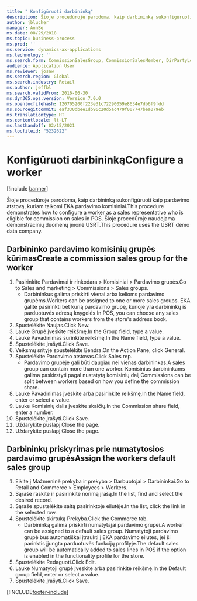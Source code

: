 ```yaml
---
title: " Konfigūruoti darbininką"
description: Šioje procedūroje parodoma, kaip darbininką sukonfigūruoti kaip pardavimo atstovą, kuriam taikomi EKA pardavimo komisiniai.
author: jblucher
manager: AnnBe
ms.date: 08/29/2018
ms.topic: business-process
ms.prod: ''
ms.service: dynamics-ax-applications
ms.technology: ''
ms.search.form: CommissionSalesGroup, CommissionSalesMember, DirPartyLookup, HcmWorker
audience: Application User
ms.reviewer: josaw
ms.search.region: Global
ms.search.industry: Retail
ms.author: jeffbl
ms.search.validFrom: 2016-06-30
ms.dyn365.ops.version: Version 7.0.0
ms.openlocfilehash: 120705200f223e31c72290059e8634e7db6f9fdd
ms.sourcegitcommit: eaf330dbee1db96c20d5ac479f007747bea079eb
ms.translationtype: HT
ms.contentlocale: lt-LT
ms.lasthandoff: 02/15/2021
ms.locfileid: "5232622"
---
```

# <a name="configure-a-worker"></a><span data-ttu-id="5b0d5-103"> Konfigūruoti darbininką</span><span class="sxs-lookup"><span data-stu-id="5b0d5-103">Configure a worker</span></span>

[!include [banner](../includes/banner.md)]

<span data-ttu-id="5b0d5-104">Šioje procedūroje parodoma, kaip darbininką sukonfigūruoti kaip pardavimo atstovą, kuriam taikomi EKA pardavimo komisiniai.</span><span class="sxs-lookup"><span data-stu-id="5b0d5-104">This procedure demonstrates how to configure a worker as a sales representative who is eligible for commission on sales in POS.</span></span> <span data-ttu-id="5b0d5-105">Šioje procedūroje naudojama demonstracinių duomenų įmonė USRT.</span><span class="sxs-lookup"><span data-stu-id="5b0d5-105">This procedure uses the USRT demo data company.</span></span>


## <a name="create-a-commission-sales-group-for-the-worker"></a><span data-ttu-id="5b0d5-106">Darbininko pardavimo komisinių grupės kūrimas</span><span class="sxs-lookup"><span data-stu-id="5b0d5-106">Create a commission sales group for the worker</span></span>
1. <span data-ttu-id="5b0d5-107">Pasirinkite Pardavimai ir rinkodara > Komisiniai > Pardavimo grupės.</span><span class="sxs-lookup"><span data-stu-id="5b0d5-107">Go to Sales and marketing > Commissions > Sales groups.</span></span>
    * <span data-ttu-id="5b0d5-108">Darbininkus galima priskirti vienai arba kelioms pardavimo grupėms.</span><span class="sxs-lookup"><span data-stu-id="5b0d5-108">Workers can be assigned to one or more sales groups.</span></span> <span data-ttu-id="5b0d5-109">EKA galite pasirinkti bet kurią pardavimo grupę, kurioje yra darbininkų iš parduotuvės adresų knygelės.</span><span class="sxs-lookup"><span data-stu-id="5b0d5-109">In POS, you can choose any sales group that contains workers from the store's address book.</span></span>  
2. <span data-ttu-id="5b0d5-110">Spustelėkite Naujas.</span><span class="sxs-lookup"><span data-stu-id="5b0d5-110">Click New.</span></span>
3. <span data-ttu-id="5b0d5-111">Lauke Grupė įveskite reikšmę.</span><span class="sxs-lookup"><span data-stu-id="5b0d5-111">In the Group field, type a value.</span></span>
4. <span data-ttu-id="5b0d5-112">Lauke Pavadinimas surinkite reikšmę.</span><span class="sxs-lookup"><span data-stu-id="5b0d5-112">In the Name field, type a value.</span></span>
5. <span data-ttu-id="5b0d5-113">Spustelėkite Įrašyti.</span><span class="sxs-lookup"><span data-stu-id="5b0d5-113">Click Save.</span></span>
6. <span data-ttu-id="5b0d5-114">Veiksmų srityje spustelėkite Bendra.</span><span class="sxs-lookup"><span data-stu-id="5b0d5-114">On the Action Pane, click General.</span></span>
7. <span data-ttu-id="5b0d5-115">Spustelėkite Pardavimo atstovas.</span><span class="sxs-lookup"><span data-stu-id="5b0d5-115">Click Sales rep.</span></span>
    * <span data-ttu-id="5b0d5-116">Pardavimo grupėje gali būti daugiau nei vienas darbininkas.</span><span class="sxs-lookup"><span data-stu-id="5b0d5-116">A sales group can contain more than one worker.</span></span> <span data-ttu-id="5b0d5-117">Komisinius darbininkams galima paskirstyti pagal nustatytą komisinių dalį.</span><span class="sxs-lookup"><span data-stu-id="5b0d5-117">Commissions can be split between workers based on how you define the commission share.</span></span>  
8. <span data-ttu-id="5b0d5-118">Lauke Pavadinimas įveskite arba pasirinkite reikšmę.</span><span class="sxs-lookup"><span data-stu-id="5b0d5-118">In the Name field, enter or select a value.</span></span>
9. <span data-ttu-id="5b0d5-119">Lauke Komisinių dalis įveskite skaičių.</span><span class="sxs-lookup"><span data-stu-id="5b0d5-119">In the Commission share field, enter a number.</span></span>
10. <span data-ttu-id="5b0d5-120">Spustelėkite Įrašyti.</span><span class="sxs-lookup"><span data-stu-id="5b0d5-120">Click Save.</span></span>
11. <span data-ttu-id="5b0d5-121">Uždarykite puslapį.</span><span class="sxs-lookup"><span data-stu-id="5b0d5-121">Close the page.</span></span>
12. <span data-ttu-id="5b0d5-122">Uždarykite puslapį.</span><span class="sxs-lookup"><span data-stu-id="5b0d5-122">Close the page.</span></span>

## <a name="assign-the-workers-default-sales-group"></a><span data-ttu-id="5b0d5-123">Darbininkų priskyrimas prie numatytosios pardavimo grupės</span><span class="sxs-lookup"><span data-stu-id="5b0d5-123">Assign the workers default sales group</span></span>
1. <span data-ttu-id="5b0d5-124">Eikite į Mažmeninė prekyba ir prekyba > Darbuotojai > Darbininkai.</span><span class="sxs-lookup"><span data-stu-id="5b0d5-124">Go to Retail and Commerce > Employees > Workers.</span></span>
2. <span data-ttu-id="5b0d5-125">Sąraše raskite ir pasirinkite norimą įrašą.</span><span class="sxs-lookup"><span data-stu-id="5b0d5-125">In the list, find and select the desired record.</span></span>
3. <span data-ttu-id="5b0d5-126">Sąraše spustelėkite saitą pasirinktoje eilutėje.</span><span class="sxs-lookup"><span data-stu-id="5b0d5-126">In the list, click the link in the selected row.</span></span>
4. <span data-ttu-id="5b0d5-127">Spustelėkite skirtuką Prekyba.</span><span class="sxs-lookup"><span data-stu-id="5b0d5-127">Click the Commerce tab.</span></span>
    * <span data-ttu-id="5b0d5-128">Darbininką galima priskirti numatytajai pardavimo grupei.</span><span class="sxs-lookup"><span data-stu-id="5b0d5-128">A worker can be assigned to a default sales group.</span></span> <span data-ttu-id="5b0d5-129">Numatytoji pardavimo grupė bus automatiškai įtraukti į EKA pardavimo eilutes, jei ši parinktis įjungta parduotuvės funkcijų profilyje.</span><span class="sxs-lookup"><span data-stu-id="5b0d5-129">The default sales group will be automatically added to sales lines in POS if the option is enabled in the functionality profile for the store.</span></span>  
5. <span data-ttu-id="5b0d5-130">Spustelėkite Redaguoti.</span><span class="sxs-lookup"><span data-stu-id="5b0d5-130">Click Edit.</span></span>
6. <span data-ttu-id="5b0d5-131">Lauke Numatytoji grupė įveskite arba pasirinkite reikšmę.</span><span class="sxs-lookup"><span data-stu-id="5b0d5-131">In the Default group field, enter or select a value.</span></span>
7. <span data-ttu-id="5b0d5-132">Spustelėkite Įrašyti.</span><span class="sxs-lookup"><span data-stu-id="5b0d5-132">Click Save.</span></span>



[!INCLUDE[footer-include](../../includes/footer-banner.md)]